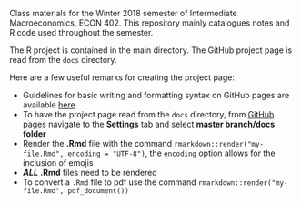 Class materials for the Winter 2018 semester of Intermediate Macroeconomics, ECON 402.
This repository mainly catalogues notes and R code used throughout the semester.

The R project is contained in the main directory.
The GitHub project page is read from the `docs` directory.

Here are a few useful remarks for creating the project page:

- Guidelines for basic writing and formatting syntax on GitHub pages are available [here](https://help.github.com/articles/basic-writing-and-formatting-syntax/)
- To have the project page read from the `docs` directory, from [GitHub pages](https://github.com/richryan) navigate to the **Settings** tab and select **master branch/docs folder**
- Render the **.Rmd** file with the command `rmarkdown::render("my-file.Rmd", encoding = "UTF-8")`, the `encoding` option allows for the inclusion of emojis
- **_ALL_** **.Rmd** files need to be rendered
- To convert a `.Rmd` file to pdf use the command `rmarkdown::render("my-file.Rmd", pdf_document())`
